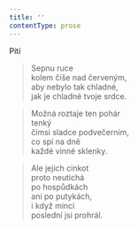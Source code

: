 ```yaml
---
title: ''
contentType: prose
---
```


Pití

> Sepnu ruce  
> kolem číše nad červeným,  
> aby nebylo tak chladné,  
> jak je chladné tvoje srdce.

> Možná roztaje ten pohár  
> tenký  
> čímsi sladce podvečerním,  
> co spí na dně  
> každé vinné sklenky.

> Ale jejich cinkot  
> proto neutichá  
> po hospůdkách  
> ani po putykách,  
> i když minci  
> poslední jsi prohrál.
